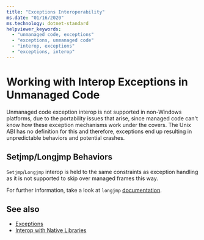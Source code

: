 ```yaml
---
title: "Exceptions Interoperability"
ms.date: "01/16/2020"
ms.technology: dotnet-standard
helpviewer_keywords:
  - "unmanaged code, exceptions"
  - "exceptions, unmanaged code"
  - "interop, exceptions"
  - "exceptions, interop"
---
```

# Working with Interop Exceptions in Unmanaged Code
Unmanaged code exception interop is not supported in non-Windows platforms, due to the portability issues that arise, since managed code can't know how these exception mechanisms work under the covers. The Unix ABI has no definition for this and therefore, exceptions end up resulting in unpredictable behaviors and potential crashes.

## Setjmp/Longjmp Behaviors
`Setjmp`/`Longjmp` interop is held to the same constraints as exception handling as it is not supported to skip over managed frames this way.

For further information, take a look at `longjmp` [documentation](https://docs.microsoft.com/cpp/c-runtime-library/reference/longjmp).

## See also

- [Exceptions](index.md)
- [Interop with Native Libraries](https://www.mono-project.com/docs/advanced/pinvoke/#runtime-exception-propagation)
